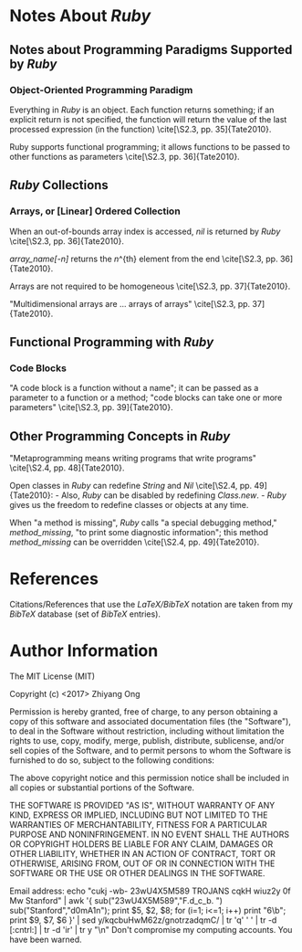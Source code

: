 #	Notes About *Ruby*

## Notes about Programming Paradigms Supported by *Ruby* 

### Object-Oriented Programming Paradigm

Everything in *Ruby* is an object. Each function returns something; if an explicit
	return is not specified, the function will return the value of the last processed
	expression (in the function) \cite[\S2.3, pp. 35]{Tate2010}.

Ruby supports functional programming; it allows functions to be passed to other
	functions as parameters \cite[\S2.3, pp. 36]{Tate2010}.


## *Ruby* Collections

### Arrays, or [Linear] Ordered Collection

When an out-of-bounds array index is accessed, *nil* is returned by *Ruby*
	\cite[\S2.3, pp. 36]{Tate2010}.

*array_name[-n]* returns the *n*^{th} element from the end
	\cite[\S2.3, pp. 36]{Tate2010}.

Arrays are not required to be homogeneous \cite[\S2.3, pp. 37]{Tate2010}.

"Multidimensional arrays are ... arrays of arrays" \cite[\S2.3, pp. 37]{Tate2010}.


## Functional Programming with *Ruby*

### Code Blocks

"A code block is a function without a name"; it can be passed as a parameter
	to a function or a method;
	"code blocks can take one or more parameters"
		\cite[\S2.3, pp. 39]{Tate2010}.



##	Other Programming Concepts in *Ruby*

"Metaprogramming means writing programs that write programs"
	\cite[\S2.4, pp. 48]{Tate2010}.

Open classes in *Ruby* can redefine *String* and *Nil* \cite[\S2.4, pp. 49]{Tate2010}:
	- Also, *Ruby* can be disabled by redefining *Class.new*. 
	- *Ruby* gives us the freedom to redefine classes or objects at any time. 

When "a method is missing", *Ruby* calls "a special debugging method,"
	*method_missing*, "to print some diagnostic information";
	this method *method_missing* can be overridden
		\cite[\S2.4, pp. 49]{Tate2010}.



#	References

Citations/References that use the *LaTeX/BibTeX* notation are taken
	from my *BibTeX* database (set of *BibTeX* entries).




#	Author Information

The MIT License (MIT)

Copyright (c) <2017> Zhiyang Ong

Permission is hereby granted, free of charge, to any person obtaining a copy of this software and associated documentation files (the "Software"), to deal in the Software without restriction, including without limitation the rights to use, copy, modify, merge, publish, distribute, sublicense, and/or sell copies of the Software, and to permit persons to whom the Software is furnished to do so, subject to the following conditions:

The above copyright notice and this permission notice shall be included in all copies or substantial portions of the Software.

THE SOFTWARE IS PROVIDED "AS IS", WITHOUT WARRANTY OF ANY KIND, EXPRESS OR IMPLIED, INCLUDING BUT NOT LIMITED TO THE WARRANTIES OF MERCHANTABILITY, FITNESS FOR A PARTICULAR PURPOSE AND NONINFRINGEMENT. IN NO EVENT SHALL THE AUTHORS OR COPYRIGHT HOLDERS BE LIABLE FOR ANY CLAIM, DAMAGES OR OTHER LIABILITY, WHETHER IN AN ACTION OF CONTRACT, TORT OR OTHERWISE, ARISING FROM, OUT OF OR IN CONNECTION WITH THE SOFTWARE OR THE USE OR OTHER DEALINGS IN THE SOFTWARE.

Email address: echo "cukj -wb- 23wU4X5M589 TROJANS cqkH wiuz2y 0f Mw Stanford" | awk '{ sub("23wU4X5M589","F.d_c_b. ") sub("Stanford","d0mA1n"); print $5, $2, $8; for (i=1; i<=1; i++) print "6\b"; print $9, $7, $6 }' | sed y/kqcbuHwM62z/gnotrzadqmC/ | tr 'q' ' ' | tr -d [:cntrl:] | tr -d 'ir' | tr y "\n"		Don't compromise my computing accounts. You have been warned.

